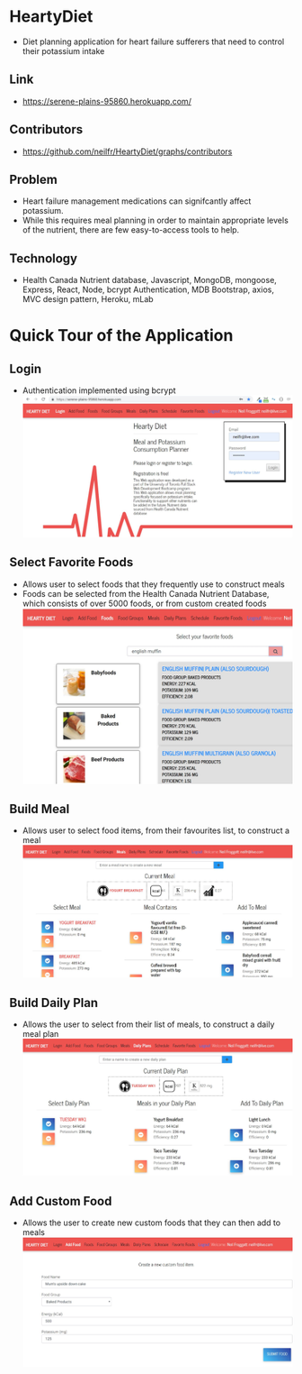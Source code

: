 # HeartyDiet

- Diet planning application for heart failure sufferers that need to control their potassium intake

## Link

- https://serene-plains-95860.herokuapp.com/

## Contributors

- https://github.com/neilfr/HeartyDiet/graphs/contributors

## Problem

- Heart failure management medications can signifcantly affect potassium.
- While this requires meal planning in order to maintain appropriate levels of the nutrient, there are few easy-to-access tools to help.

## Technology

- Health Canada Nutrient database, Javascript, MongoDB, mongoose, Express, React, Node, bcrypt Authentication, MDB Bootstrap, axios, MVC design pattern, Heroku, mLab

# Quick Tour of the Application

## Login

- Authentication implemented using bcrypt
  ![](screenshots/Login.JPG)

## Select Favorite Foods

- Allows user to select foods that they frequently use to construct meals
- Foods can be selected from the Health Canada Nutrient Database, which consists of over 5000 foods, or from custom created foods
  ![](screenshots/AddFavoriteFood.JPG)

## Build Meal

- Allows user to select food items, from their favourites list, to construct a meal
  ![](screenshots/Meal.JPG)

## Build Daily Plan

- Allows the user to select from their list of meals, to construct a daily meal plan
  ![](screenshots/DailyPlan.JPG)

## Add Custom Food

- Allows the user to create new custom foods that they can then add to meals
  ![](screenshots/AddCustomFood.JPG)
